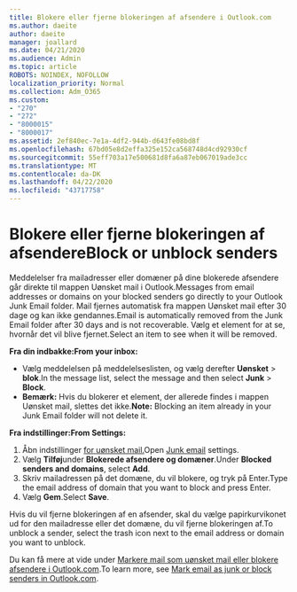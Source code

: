 ```yaml
---
title: Blokere eller fjerne blokeringen af afsendere i Outlook.com
ms.author: daeite
author: daeite
manager: joallard
ms.date: 04/21/2020
ms.audience: Admin
ms.topic: article
ROBOTS: NOINDEX, NOFOLLOW
localization_priority: Normal
ms.collection: Adm_O365
ms.custom:
- "270"
- "272"
- "8000015"
- "8000017"
ms.assetid: 2ef840ec-7e1a-4df2-944b-d643fe08bd8f
ms.openlocfilehash: 67bd05e8d2effa325e152ca568748d4cd92930cf
ms.sourcegitcommit: 55eff703a17e500681d8fa6a87eb067019ade3cc
ms.translationtype: MT
ms.contentlocale: da-DK
ms.lasthandoff: 04/22/2020
ms.locfileid: "43717758"
---
```

# <a name="block-or-unblock-senders"></a><span data-ttu-id="29732-102">Blokere eller fjerne blokeringen af afsendere</span><span class="sxs-lookup"><span data-stu-id="29732-102">Block or unblock senders</span></span>

<span data-ttu-id="29732-103">Meddelelser fra mailadresser eller domæner på dine blokerede afsendere går direkte til mappen Uønsket mail i Outlook.</span><span class="sxs-lookup"><span data-stu-id="29732-103">Messages from email addresses or domains on your blocked senders go directly to your Outlook Junk Email folder.</span></span> <span data-ttu-id="29732-104">Mail fjernes automatisk fra mappen Uønsket mail efter 30 dage og kan ikke gendannes.</span><span class="sxs-lookup"><span data-stu-id="29732-104">Email is automatically removed from the Junk Email folder after 30 days and is not recoverable.</span></span> <span data-ttu-id="29732-105">Vælg et element for at se, hvornår det vil blive fjernet.</span><span class="sxs-lookup"><span data-stu-id="29732-105">Select an item to see when it will be removed.</span></span>

<span data-ttu-id="29732-106">**Fra din indbakke:**</span><span class="sxs-lookup"><span data-stu-id="29732-106">**From your inbox:**</span></span>

- <span data-ttu-id="29732-107">Vælg meddelelsen på meddelelseslisten, og vælg derefter **Uønsket** > **blok**.</span><span class="sxs-lookup"><span data-stu-id="29732-107">In the message list, select the message and then select **Junk** > **Block**.</span></span>
- <span data-ttu-id="29732-108">**Bemærk:** Hvis du blokerer et element, der allerede findes i mappen Uønsket mail, slettes det ikke.</span><span class="sxs-lookup"><span data-stu-id="29732-108">**Note:** Blocking an item already in your Junk Email folder will not delete it.</span></span>

<span data-ttu-id="29732-109">**Fra indstillinger:**</span><span class="sxs-lookup"><span data-stu-id="29732-109">**From Settings:**</span></span>

1. <span data-ttu-id="29732-110">Åbn indstillinger [for uønsket mail.](https://outlook.live.com/mail/options/mail/junkEmail)</span><span class="sxs-lookup"><span data-stu-id="29732-110">Open [Junk email](https://outlook.live.com/mail/options/mail/junkEmail) settings.</span></span>
2. <span data-ttu-id="29732-111">Vælg **Tilføj**under **Blokerede afsendere og domæner**.</span><span class="sxs-lookup"><span data-stu-id="29732-111">Under **Blocked senders and domains**, select **Add**.</span></span>
3. <span data-ttu-id="29732-112">Skriv mailadressen på det domæne, du vil blokere, og tryk på Enter.</span><span class="sxs-lookup"><span data-stu-id="29732-112">Type the email address of domain that you want to block and press Enter.</span></span>
4. <span data-ttu-id="29732-113">Vælg **Gem**.</span><span class="sxs-lookup"><span data-stu-id="29732-113">Select **Save**.</span></span>

<span data-ttu-id="29732-114">Hvis du vil fjerne blokeringen af en afsender, skal du vælge papirkurvikonet ud for den mailadresse eller det domæne, du vil fjerne blokeringen af.</span><span class="sxs-lookup"><span data-stu-id="29732-114">To unblock a sender, select the trash icon next to the email address or domain you want to unblock.</span></span>

<span data-ttu-id="29732-115">Du kan få mere at vide under [Markere mail som uønsket mail eller blokere afsendere i Outlook.com](https://support.office.com/article/a3ece97b-82f8-4a5e-9ac3-e92fa6427ae4?wt.mc_id=Office_Outlook_com_Alchemy).</span><span class="sxs-lookup"><span data-stu-id="29732-115">To learn more, see [Mark email as junk or block senders in Outlook.com](https://support.office.com/article/a3ece97b-82f8-4a5e-9ac3-e92fa6427ae4?wt.mc_id=Office_Outlook_com_Alchemy).</span></span>